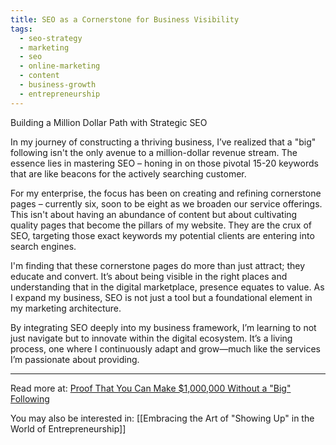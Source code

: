 ```yaml
---
title: SEO as a Cornerstone for Business Visibility
tags:
  - seo-strategy
  - marketing
  - seo
  - online-marketing
  - content
  - business-growth
  - entrepreneurship
---
```

Building a Million Dollar Path with Strategic SEO

In my journey of constructing a thriving business, I’ve realized that a "big" following isn't the only avenue to a million-dollar revenue stream. The essence lies in mastering SEO – honing in on those pivotal 15-20 keywords that are like beacons for the actively searching customer.

For my enterprise, the focus has been on creating and refining cornerstone pages – currently six, soon to be eight as we broaden our service offerings. This isn't about having an abundance of content but about cultivating quality pages that become the pillars of my website. They are the crux of SEO, targeting those exact keywords my potential clients are entering into search engines.

I'm finding that these cornerstone pages do more than just attract; they educate and convert. It’s about being visible in the right places and understanding that in the digital marketplace, presence equates to value. As I expand my business, SEO is not just a tool but a foundational element in my marketing architecture.

By integrating SEO deeply into my business framework, I’m learning to not just navigate but to innovate within the digital ecosystem. It’s a living process, one where I continuously adapt and grow—much like the services I’m passionate about providing.

----

Read more at: [Proof That You Can Make $1,000,000 Without a "Big" Following](https://successful-knitter-3486.ck.page/posts/proof-that-you-can-make-1-000-000-without-a-big-following)

You may also be interested in: [[Embracing the Art of "Showing Up" in the World of Entrepreneurship]]